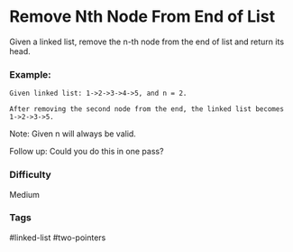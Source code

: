 # Remove Nth Node From End of List

Given a linked list, remove the n-th node from the end of list and return its
head.

### Example:

```
Given linked list: 1->2->3->4->5, and n = 2.

After removing the second node from the end, the linked list becomes 1->2->3->5.
```

Note:
Given n will always be valid.

Follow up:
Could you do this in one pass?

### Difficulty

Medium

### Tags

#linked-list #two-pointers